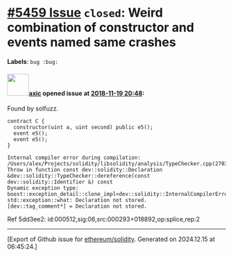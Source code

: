 # [\#5459 Issue](https://github.com/ethereum/solidity/issues/5459) `closed`: Weird combination of constructor and events named same crashes
**Labels**: `bug :bug:`


#### <img src="https://avatars.githubusercontent.com/u/20340?v=4" width="50">[axic](https://github.com/axic) opened issue at [2018-11-19 20:48](https://github.com/ethereum/solidity/issues/5459):

Found by solfuzz.

```
contract C {
  constructor(uint a, uint second) public e5();
  event e5();
  event e5();
}
```

```
Internal compiler error during compilation:
/Users/alex/Projects/solidity/libsolidity/analysis/TypeChecker.cpp(2703): Throw in function const dev::solidity::Declaration &dev::solidity::TypeChecker::dereference(const dev::solidity::Identifier &) const
Dynamic exception type: boost::exception_detail::clone_impl<dev::solidity::InternalCompilerError>
std::exception::what: Declaration not stored.
[dev::tag_comment*] = Declaration not stored.
```

Ref 5dd3ee2: id:000512,sig:06,src:000293+018892,op:splice,rep:2





-------------------------------------------------------------------------------



[Export of Github issue for [ethereum/solidity](https://github.com/ethereum/solidity). Generated on 2024.12.15 at 06:45:24.]
